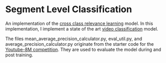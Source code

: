 # Segment Level Classification

An implementation of the [cross class relevance learning](https://arxiv.org/abs/1911.08548) model. In this implementation, I implement a state of the art [video classification](https://arxiv.org/abs/1706.06905) model.



The files mean_average_precision_calculator.py, eval_util.py, and average_precision_calculator.py originate from the starter code for the [Youtube-8M competition](https://github.com/google/youtube-8m/). They are used to evaluate the model during and post training.
